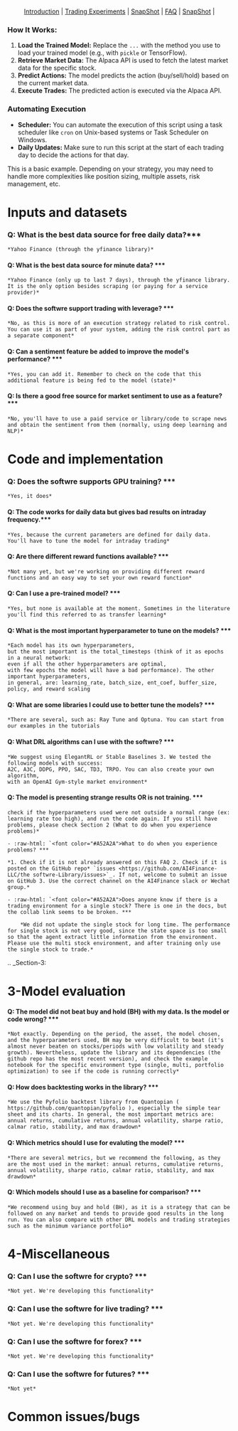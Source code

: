 
<br>
<div align="center">

[Introduction](README) |
[Trading Experiments](READMExperiment.md) |
[SnapShot](READMECodeSnapShot.md) | 
[FAQ](READMEfaq.md) |
[SnapShot](READMECodeSnapShot.md) | 
</div>

### How It Works:
1. **Load the Trained Model:** Replace the `...` with the method you use to load your trained model (e.g., with `pickle` or TensorFlow).
2. **Retrieve Market Data:** The Alpaca API is used to fetch the latest market data for the specific stock.
3. **Predict Actions:** The model predicts the action (buy/sell/hold) based on the current market data.
4. **Execute Trades:** The predicted action is executed via the Alpaca API.

### Automating Execution
- **Scheduler:** You can automate the execution of this script using a task scheduler like `cron` on Unix-based systems or Task Scheduler on Windows.
- **Daily Updates:** Make sure to run this script at the start of each trading day to decide the actions for that day.

This is a basic example. Depending on your strategy, you may need to handle more complexities like position sizing, multiple assets, risk management, etc.


Inputs and datasets
========================================================================

    
### Q: What is the best data source for free daily data?***

	*Yahoo Finance (through the yfinance library)*

#### Q: What is the best data source for minute data? ***

	*Yahoo Finance (only up to last 7 days), through the yfinance library. It is the only option besides scraping (or paying for a service provider)*

#### Q: Does the softwre support trading with leverage? ***

	*No, as this is more of an execution strategy related to risk control. You can use it as part of your system, adding the risk control part as a separate component*

#### Q: Can a sentiment feature be added to improve the model's performance? ***

	*Yes, you can add it. Remember to check on the code that this additional feature is being fed to the model (state)*

#### Q: Is there a good free source for market sentiment to use as a feature?  ***

	*No, you'll have to use a paid service or library/code to scrape news and obtain the sentiment from them (normally, using deep learning and NLP)*

Code and implementation
========================================================================

### Q: Does the softwre supports GPU training?  ***

	*Yes, it does*

#### Q: The code works for daily data but gives bad results on intraday frequency.***

	*Yes, because the current parameters are defined for daily data. You'll have to tune the model for intraday trading*

#### Q: Are there different reward functions available? ***

	*Not many yet, but we're working on providing different reward functions and an easy way to set your own reward function*

#### Q: Can I use a pre-trained model?  ***

	*Yes, but none is available at the moment. Sometimes in the literature you'll find this referred to as transfer learning*

#### Q: What is the most important hyperparameter to tune on the models?  ***

	*Each model has its own hyperparameters, 
    but the most important is the total_timesteps (think of it as epochs in a neural network: 
    even if all the other hyperparameters are optimal, 
    with few epochs the model will have a bad performance). The other important hyperparameters, 
    in general, are: learning_rate, batch_size, ent_coef, buffer_size, policy, and reward scaling

#### Q: What are some libraries I could use to better tune the models? ***

	*There are several, such as: Ray Tune and Optuna. You can start from our examples in the tutorials

#### Q: What DRL algorithms can I use with the softwre?  ***

	*We suggest using ElegantRL or Stable Baselines 3. We tested the following models with success: 
    A2C, A3C, DDPG, PPO, SAC, TD3, TRPO. You can also create your own algorithm,
    with an OpenAI Gym-style market environment*

#### Q: The model is presenting strange results OR is not training.   ***
    
    check if the hyperparameters used were not outside a normal range (ex: learning rate too high), and run the code again. If you still have problems, please check Section 2 (What to do when you experience problems)*

    - :raw-html: `<font color="#A52A2A">What to do when you experience problems? ***

    *1. Check if it is not already answered on this FAQ 2. Check if it is posted on the GitHub repo* `issues <https://github.com/AI4Finance-LLC/the softwre-Library/issues>`_. If not, welcome to submit an issue on GitHub 3. Use the correct channel on the AI4Finance slack or Wechat group.*

    - :raw-html: `<font color="#A52A2A">Does anyone know if there is a trading environment for a single stock? There is one in the docs, but the collab link seems to be broken. ***

        *We did not update the single stock for long time. The performance for single stock is not very good, since the state space is too small so that the agent extract little information from the environment. Please use the multi stock environment, and after training only use the single stock to trade.*


.. _Section-3:

3-Model evaluation
========================================================================

#### Q: The model did not beat buy and hold (BH) with my data. Is the model or code wrong?  ***

	*Not exactly. Depending on the period, the asset, the model chosen, and the hyperparameters used, BH may be very difficult to beat (it's almost never beaten on stocks/periods with low volatility and steady growth). Nevertheless, update the library and its dependencies (the github repo has the most recent version), and check the example notebook for the specific environment type (single, multi, portfolio optimization) to see if the code is running correctly*

#### Q: How does backtesting works in the library?  ***

	*We use the Pyfolio backtest library from Quantopian ( https://github.com/quantopian/pyfolio ), especially the simple tear sheet and its charts. In general, the most important metrics are: annual returns, cumulative returns, annual volatility, sharpe ratio, calmar ratio, stability, and max drawdown*

#### Q: Which metrics should I use for evaluting the model?  ***

	*There are several metrics, but we recommend the following, as they are the most used in the market: annual returns, cumulative returns, annual volatility, sharpe ratio, calmar ratio, stability, and max drawdown*

#### Q: Which models should I use as a baseline for comparison?  ***

	*We recommend using buy and hold (BH), as it is a strategy that can be followed on any market and tends to provide good results in the long run. You can also compare with other DRL models and trading strategies such as the minimum variance portfolio*

4-Miscellaneous
========================================================================
### Q: Can I use the softwre for crypto? ***
	*Not yet. We're developing this functionality*
### Q: Can I use the softwre for live trading?  ***
	*Not yet. We're developing this functionality*
### Q: Can I use the softwre for forex? ***
	*Not yet. We're developing this functionality*
### Q: Can I use the softwre for futures? ***
	*Not yet*


Common issues/bugs
====================================
